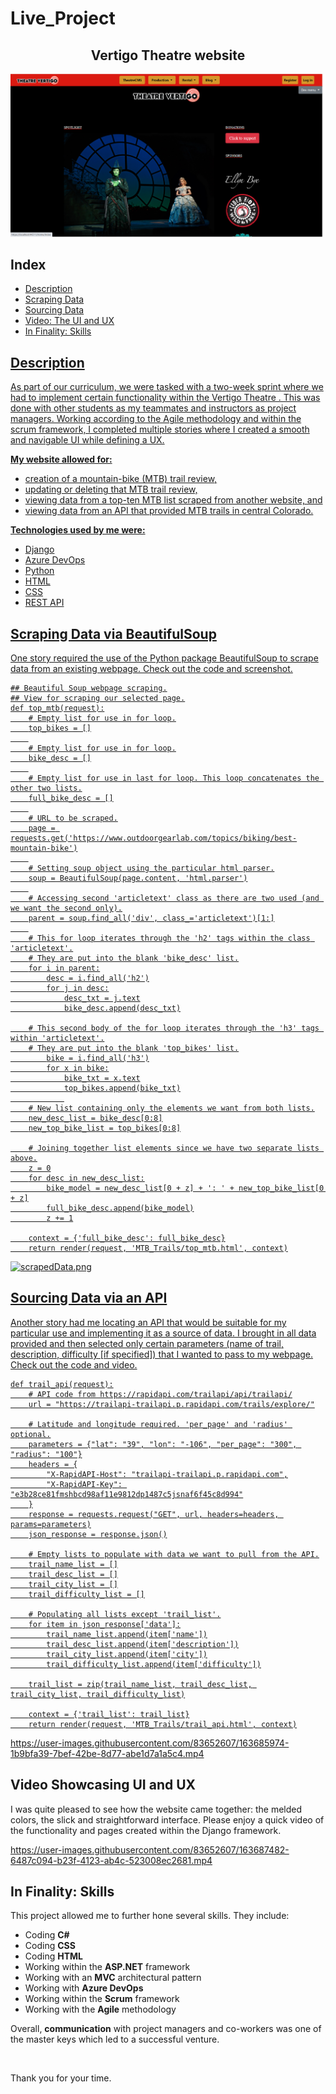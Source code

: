 # Live_Project

<h2 align="center">Vertigo Theatre website</h2>

![homepage.png](images/homepageVertigo.png)

<h2>Index</h2>
<ul>
  <li><a href="#intro">Description</a></li>
  <li><a href="#bs">Scraping Data</a></li>
  <li><a href="#api">Sourcing Data</a></li>
  <li><a href="#ux">Video: The UI and UX</a></li>
  <li><a href="#skills">In Finality: Skills</li>
</ul>



<h2 id="intro">Description</h2>
<p>As part of our curriculum, we were tasked with a two-week sprint where we had to implement certain functionality within the Vertigo Theatre . This was done with other students as my teammates and instructors as project managers. Working according to the Agile methodology and within the scrum framework, I completed multiple stories where I created a smooth and navigable UI while defining a UX.</p>

<p><strong>My website allowed for:</strong></p>
<ul>
  <li>creation of a mountain-bike (MTB) trail review,</li>
  <li>updating or deleting that MTB trail review,</li>
  <li>viewing data from a top-ten MTB list scraped from another website, and</li>
  <li>viewing data from an API that provided MTB trails in central Colorado.</li>
</ul>

<p><strong>Technologies used by me were:</strong></p>
<ul>
  <li>Django</li>
  <li>Azure DevOps</li>
  <li>Python</li>
  <li>HTML</li>
  <li>CSS</li>
  <li>REST API</li>
</ul>

<h2 id="bs">Scraping Data via BeautifulSoup</h2>
<p>One story required the use of the Python package BeautifulSoup to scrape data from an existing webpage. Check out the code and screenshot.</p>

```
## Beautiful Soup webpage scraping.
## View for scraping our selected page.
def top_mtb(request):
    # Empty list for use in for loop.
    top_bikes = []
    
    # Empty list for use in for loop.
    bike_desc = []
    
    # Empty list for use in last for loop. This loop concatenates the other two lists.
    full_bike_desc = []
    
    # URL to be scraped.
    page = requests.get('https://www.outdoorgearlab.com/topics/biking/best-mountain-bike')
    
    # Setting soup object using the particular html parser.
    soup = BeautifulSoup(page.content, 'html.parser')
    
    # Accessing second 'articletext' class as there are two used (and we want the second only).
    parent = soup.find_all('div', class_='articletext')[1:]
    
    # This for loop iterates through the 'h2' tags within the class 'articletext'.
    # They are put into the blank 'bike_desc' list.
    for i in parent:
        desc = i.find_all('h2')
        for j in desc:
            desc_txt = j.text
            bike_desc.append(desc_txt)

    # This second body of the for loop iterates through the 'h3' tags within 'articletext'.
    # They are put into the blank 'top_bikes' list.
        bike = i.find_all('h3')
        for x in bike:
            bike_txt = x.text
            top_bikes.append(bike_txt)
            
    # New list containing only the elements we want from both lists.
    new_desc_list = bike_desc[0:8]
    new_top_bike_list = top_bikes[0:8]

    # Joining together list elements since we have two separate lists above.
    z = 0
    for desc in new_desc_list:
        bike_model = new_desc_list[0 + z] + ': ' + new_top_bike_list[0 + z]
        full_bike_desc.append(bike_model)
        z += 1

    context = {'full_bike_desc': full_bike_desc}
    return render(request, 'MTB_Trails/top_mtb.html', context)
```

![scrapedData.png](images/scrapedData.png)


<h2 id="api">Sourcing Data via an API</h2>
<p>Another story had me locating an API that would be suitable for my particular use and implementing it as a source of data. I brought in all data provided and then selected only certain parameters (name of trail, description, difficulty [if specified]) that I wanted to pass to my webpage. Check out the code and video.</p>

```
def trail_api(request):
    # API code from https://rapidapi.com/trailapi/api/trailapi/
    url = "https://trailapi-trailapi.p.rapidapi.com/trails/explore/"

    # Latitude and longitude required. 'per_page' and 'radius' optional.
    parameters = {"lat": "39", "lon": "-106", "per_page": "300", "radius": "100"}
    headers = {
        "X-RapidAPI-Host": "trailapi-trailapi.p.rapidapi.com",
        "X-RapidAPI-Key": "e3b28ce81fmshbcd98af11e9812dp1487c5jsnaf6f45c8d994"
    }
    response = requests.request("GET", url, headers=headers, params=parameters)
    json_response = response.json()

    # Empty lists to populate with data we want to pull from the API.
    trail_name_list = []
    trail_desc_list = []
    trail_city_list = []
    trail_difficulty_list = []

    # Populating all lists except 'trail_list'.
    for item in json_response['data']:
        trail_name_list.append(item['name'])
        trail_desc_list.append(item['description'])
        trail_city_list.append(item['city'])
        trail_difficulty_list.append(item['difficulty'])

    trail_list = zip(trail_name_list, trail_desc_list, trail_city_list, trail_difficulty_list)

    context = {'trail_list': trail_list}
    return render(request, 'MTB_Trails/trail_api.html', context)
```

https://user-images.githubusercontent.com/83652607/163685974-1b9bfa39-7bef-42be-8d77-abe1d7a1a5c4.mp4


<h2 id="ux">Video Showcasing UI and UX</h2>
<p>I was quite pleased to see how the website came together: the melded colors, the slick and straightforward interface. Please enjoy a quick video of the functionality and pages created within the Django framework.</p>

https://user-images.githubusercontent.com/83652607/163687482-6487c094-b23f-4123-ab4c-523008ec2681.mp4

<h2 id="skills">In Finality: Skills</h2>
<p>This project allowed me to further hone several skills. They include:</p>
<ul>
  <li>Coding <strong>C#</strong></li>
  <li>Coding <strong>CSS</strong></li>
  <li>Coding <strong>HTML</strong></li>
  <li>Working within the <strong>ASP.NET</strong> framework</li>
  <li>Working with an <strong>MVC</strong> architectural pattern</li>
  <li>Working with <strong>Azure DevOps</strong></li>
  <li>Working within the <strong>Scrum</strong> framework</li>
  <li>Working with the <strong>Agile</strong> methodology</li>
</ul>

<p>Overall, <strong>communication</strong> with project managers and co-workers was one of the master keys which led to a successful venture.</p>
<br>
<p>Thank you for your time.</p>




  
